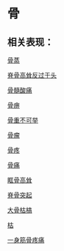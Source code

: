 # 骨## 相关表现： [骨蒸](https://www.gmzyjc.com/search/result?wd=骨蒸)[脊骨高耸反过于头](https://www.gmzyjc.com/search/result?wd=脊骨高耸反过于头)[骨髓酸痛](https://www.gmzyjc.com/search/result?wd=骨髓酸痛)[骨痹](https://www.gmzyjc.com/search/result?wd=骨痹)[骨重不可举](https://www.gmzyjc.com/search/result?wd=骨重不可举)[骨瘤](https://www.gmzyjc.com/search/result?wd=骨瘤)[骨疼](https://www.gmzyjc.com/search/result?wd=骨疼)[骨痛](https://www.gmzyjc.com/search/result?wd=骨痛)[眶骨高耸](https://www.gmzyjc.com/search/result?wd=眶骨高耸)[脊骨突起](https://www.gmzyjc.com/search/result?wd=脊骨突起)[大骨枯槁](https://www.gmzyjc.com/search/result?wd=大骨枯槁)[枯](https://www.gmzyjc.com/search/result?wd=枯)[一身筋骨疼痛](https://www.gmzyjc.com/search/result?wd=一身筋骨疼痛)